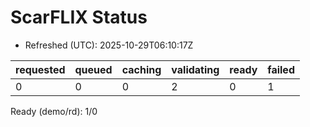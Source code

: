﻿# ScarFLIX Status

* Refreshed (UTC): 2025-10-29T06:10:17Z

| requested | queued | caching | validating | ready | failed |
|-----------|--------|---------|------------|-------|--------|
| 0 | 0 | 0 | 2 | 0 | 1 |

Ready (demo/rd): 1/0
